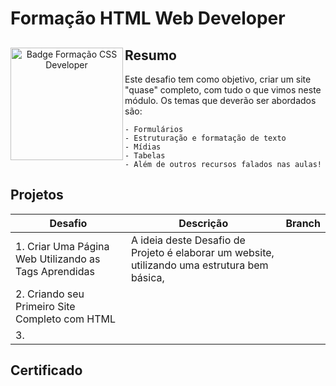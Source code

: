 # Formação HTML Web Developer
<div align="center">
  <img align="left" height="180rem" alt="Badge Formação CSS Developer" src="https://hermes.dio.me/tracks/62ed1f1d-8d76-4bbc-905f-e73d20cb82f5.png"/>
  <div align="left">
    
  ## Resumo
  Este desafio tem como objetivo, criar um site "quase" completo, com tudo o que vimos neste módulo. Os temas que deverão ser abordados são:
  
    - Formulários
    - Estruturação e formatação de texto
    - Mídias
    - Tabelas
    - Além de outros recursos falados nas aulas!
  
  </div>
</div>


## Projetos

| Desafio | Descrição | Branch | 
| ------------- | ------------- | ------------- |
| 1. Criar Uma Página Web Utilizando as Tags Aprendidas | A ideia deste Desafio de Projeto é elaborar um website, utilizando uma estrutura bem básica, | []() |
| 2. Criando seu Primeiro Site Completo com HTML |  | []()  |
| 3.     |  | []()  |

## Certificado

<div align="center">



</div>
